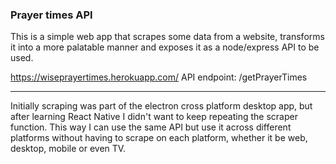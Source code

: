 ### Prayer times API

This is a simple web app that scrapes some data from a website, transforms it into a more palatable manner and exposes it as a node/express API to be used.

https://wiseprayertimes.herokuapp.com/
API endpoint: /getPrayerTimes
___

Initially scraping was part of the electron cross platform desktop app, but after learning React Native I didn't want to keep repeating the scraper function. This way I can use the same API but use it across different platforms without having to scrape on each platform, whether it be web, desktop, mobile or even TV.
